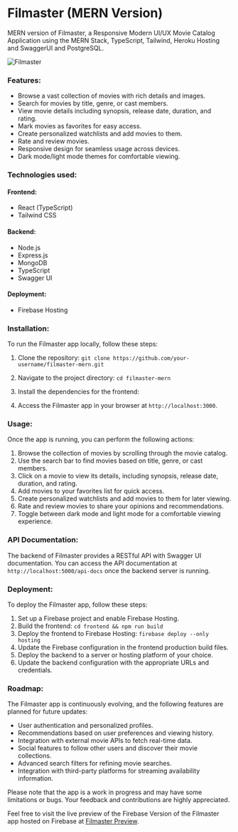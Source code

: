 # Filmaster (MERN Version)
MERN version of Filmaster, a Responsive Modern UI/UX Movie Catalog Application using the MERN Stack, TypeScript, Tailwind, Heroku Hosting and SwaggerUI and PostgreSQL.

![Filmaster](https://github.com/diegov05/portfolio-v1/blob/main/src/assets/filmaster.png)

### Features:
* Browse a vast collection of movies with rich details and images.
* Search for movies by title, genre, or cast members.
* View movie details including synopsis, release date, duration, and rating.
* Mark movies as favorites for easy access.
* Create personalized watchlists and add movies to them.
* Rate and review movies.
* Responsive design for seamless usage across devices.
* Dark mode/light mode themes for comfortable viewing.

### Technologies used:

#### Frontend:
* React (TypeScript)
* Tailwind CSS

#### Backend:
* Node.js
* Express.js
* MongoDB
* TypeScript
* Swagger UI

#### Deployment:
* Firebase Hosting

### Installation:
To run the Filmaster app locally, follow these steps:

1. Clone the repository: `git clone https://github.com/your-username/filmaster-mern.git`
2. Navigate to the project directory: `cd filmaster-mern`
3. Install the dependencies for the frontend:

9. Access the Filmaster app in your browser at `http://localhost:3000`.

### Usage:
Once the app is running, you can perform the following actions:

1. Browse the collection of movies by scrolling through the movie catalog.
2. Use the search bar to find movies based on title, genre, or cast members.
3. Click on a movie to view its details, including synopsis, release date, duration, and rating.
4. Add movies to your favorites list for quick access.
5. Create personalized watchlists and add movies to them for later viewing.
6. Rate and review movies to share your opinions and recommendations.
7. Toggle between dark mode and light mode for a comfortable viewing experience.

### API Documentation:
The backend of Filmaster provides a RESTful API with Swagger UI documentation. You can access the API documentation at `http://localhost:5000/api-docs` once the backend server is running.

### Deployment:
To deploy the Filmaster app, follow these steps:

1. Set up a Firebase project and enable Firebase Hosting.
2. Build the frontend: `cd frontend && npm run build`
3. Deploy the frontend to Firebase Hosting: `firebase deploy --only hosting`
4. Update the Firebase configuration in the frontend production build files.
5. Deploy the backend to a server or hosting platform of your choice.
6. Update the backend configuration with the appropriate URLs and credentials.

### Roadmap:
The Filmaster app is continuously evolving, and the following features are planned for future updates:

* User authentication and personalized profiles.
* Recommendations based on user preferences and viewing history.
* Integration with external movie APIs to fetch real-time data.
* Social features to follow other users and discover their movie collections.
* Advanced search filters for refining movie searches.
* Integration with third-party platforms for streaming availability information.

Please note that the app is a work in progress and may have some limitations or bugs. Your feedback and contributions are highly appreciated.

Feel free to visit the live preview of the Firebase Version of the Filmaster app hosted on Firebase at [Filmaster Preview](https://filmasterv2.web.app).

